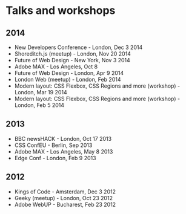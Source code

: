 # Talks and workshops

## 2014
- New Developers Conference - London, Dec 3 2014
- Shoreditch.js (meetup) - London, Nov 20 2014
- Future of Web Design - New York, Nov 3 2014
- Adobe MAX - Los Angeles, Oct 8
- Future of Web Design - London, Apr 9 2014
- London Web (meetup) - London, Feb 2014
- Modern layout: CSS Flexbox, CSS Regions and more (workshop) - London, Mar 19 2014
- Modern layout: CSS Flexbox, CSS Regions and more (workshop) - London, Feb 5 2014

## 2013
- BBC newsHACK - London, Oct 17 2013
- CSS ConfEU - Berlin, Sep 2013
- Adobe MAX - Los Angeles, May 8 2013
- Edge Conf - London, Feb 9 2013

## 2012
- Kings of Code - Amsterdam, Dec 3 2012
- Geeky (meetup) - London, Oct 23 2012
- Adobe WebUP - Bucharest, Feb 23 2012
